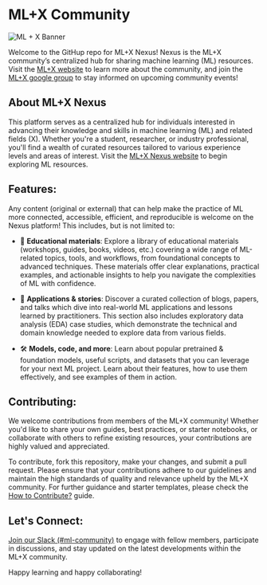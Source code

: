 # ML+X Community

![ML + X Banner](https://github.com/UW-Madison-DataScience/ML-X-Community/assets/59903252/b3dbe076-526d-4dbe-9525-f9c2f62bf27c)

Welcome to the GitHup repo for ML+X Nexus! Nexus is the ML+X community’s centralized hub for sharing machine learning (ML) resources. Visit the [ML+X website](https://datascience.wisc.edu/ml-community/) to learn more about the community, and join the [ML+X google group](https://datascience.wisc.edu/ml-community/#join) to stay informed on upcoming community events! 

## About ML+X Nexus
This platform serves as a centralized hub for individuals interested in advancing their knowledge and skills in machine learning (ML) and related fields (X). Whether you're a student, researcher, or industry professional, you'll find a wealth of curated resources tailored to various experience levels and areas of interest.  Visit the [ML+X Nexus website](https://uw-madison-datascience.github.io/ML-X-Nexus/) to begin exploring ML resources.

## Features:
Any content (original or external) that can help make the practice of ML more connected, accessible, efficient, and reproducible is welcome on the Nexus platform! This includes, but is not limited to:

* 🧠 **Educational materials**: Explore a library of educational materials (workshops, guides, books, videos, etc.) covering a wide range of ML-related topics, tools, and workflows, from foundational concepts to advanced techniques. These materials offer clear explanations, practical examples, and actionable insights to help you navigate the complexities of ML with confidence.

* 🧬 **Applications & stories**: Discover a curated collection of blogs, papers, and talks which dive into real-world ML applications and lessons learned by practitioners. This section also includes exploratory data analysis (EDA) case studies, which demonstrate the technical and domain knowledge needed to explore data from various fields.

* 🛠 **Models, code, and more**: Learn about popular pretrained & foundation models, useful scripts, and datasets that you can leverage for your next ML project. Learn about their features, how to use them effectively, and see examples of them in action.

## Contributing:

We welcome contributions from members of the ML+X community! Whether you'd like to share your own guides, best practices, or starter notebooks, or collaborate with others to refine existing resources, your contributions are highly valued and appreciated.

To contribute, fork this repository, make your changes, and submit a pull request. Please ensure that your contributions adhere to our guidelines and maintain the high standards of quality and relevance upheld by the ML+X community. For further guidance and starter templates, please check the [How to Contribute?](https://uw-madison-datascience.github.io/ML-X-Nexus/Resources/Guides/How-to-contribute.html) guide. 

## Let's Connect:

[Join our Slack (#ml-community)](https://join.slack.com/t/data-science-hubgroup/shared_invite/zt-2e9ytpbdg-D5mQhujTvTT5eTccYPpN0g) to engage with fellow members, participate in discussions, and stay updated on the latest developments within the ML+X community.

Happy learning and happy collaborating!
